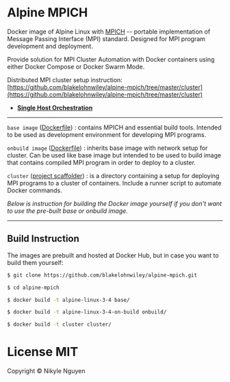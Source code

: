 # Alpine MPICH

Docker image of Alpine Linux with  [MPICH](http://www.mpich.org/) -- portable implementation of Message Passing Interface (MPI) standard. Designed for MPI program development and deployment.

Provide solution for MPI Cluster Automation with Docker containers using either Docker Compose or Docker Swarm Mode.


Distributed MPI cluster setup instruction: [https://github.com/blakelohnwiley/alpine-mpich/tree/master/cluster](https://github.com/blakelohnwiley/alpine-mpich/tree/master/cluster)  
* **[Single Host Orchestration](https://github.com/blakelohnwiley/alpine-mpich/wiki/Single-Host-Orchestration)**


----
`base image` ([Dockerfile](https://github.com/blakelohnwiley/alpine-mpich/blob/master/base/Dockerfile)) : contains MPICH and essential build tools. Intended to be used as development environment for developing MPI programs.

`onbuild image` ([Dockerfile](https://github.com/blakelohnwiley/alpine-mpich/blob/master/onbuild/Dockerfile)) : inherits base image with network setup for cluster. Can be used like base image but intended to be used to build image that contains compiled MPI program in order to deploy to a cluster.

`cluster` ([project scaffolder](https://github.com/blakelohnwiley/alpine-mpich/blob/master/cluster/Dockerfile)) : is a directory containing a setup for deploying MPI programs to a cluster of containers. Include a runner script to automate Docker commands.


*Below is instruction for building the Docker image yourself if you don't want to use the pre-built base or onbuild image.*

----

## Build Instruction

The images are prebuilt and hosted at Docker Hub, but in case you want to build them yourself:

```sh
$ git clone https://github.com/blakelohnwiley/alpine-mpich.git

$ cd alpine-mpich

$ docker build -t alpine-linux-3-4 base/

$ docker build -t alpine-linux-3-4-on-build onbuild/

$ docker build -t cluster cluster/
```

# License MIT
Copyright © Nikyle Nguyen
